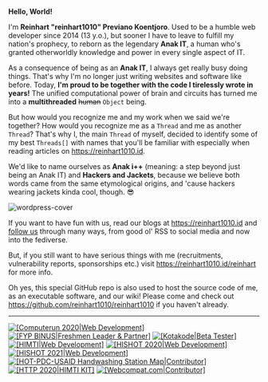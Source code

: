 <!--
**reinhart1010/reinhart1010** is a ✨ _special_ ✨ repository because its `README.md` (this file) appears on your GitHub profile.

Here are some ideas to get you started:

- 🔭 I’m currently working on ...
- 🌱 I’m currently learning ...
- 👯 I’m looking to collaborate on ...
- 🤔 I’m looking for help with ...
- 💬 Ask me about ...
- 📫 How to reach me: ...
- 😄 Pronouns: ...
- ⚡ Fun fact: ...
-->

**Hello, World!**

I'm **Reinhart "reinhart1010" Previano Koentjoro**. Used to be a humble web developer since 2014 (13 y.o.), but sooner I have to leave to fulfill my nation's prophecy, to reborn as the legendary **Anak IT**, a human who's granted otherworldly knowledge and power in every single aspect of IT.

As a consequence of being as an **Anak IT**, I always get really busy doing things. That's why I'm no longer just writing websites and software like before. Today, **I'm proud to be together with the code I tirelessly wrote in years!** The unified computational power of brain and circuits has turned me into a **multithreaded** ~~human~~ `Object` being.

But how would you recognize me and my work when we said we're together? How would you recognize me as a `Thread` and me as another `Thread`? That's why I, the main `Thread` of myself, decided to identify some of my best `Threads[]` with names that you'll be familiar with especially when reading articles on https://reinhart1010.id.

We'd like to name ourselves as **Anak i++** (meaning: a step beyond just being an Anak IT) and **Hackers and Jackets**, because we believe both words came from the same etymological origins, and 'cause hackers wearing jackets kinda cool, though. 😎

![wordpress-cover](https://user-images.githubusercontent.com/17312341/131259416-131737f5-bb2b-42dd-a06b-78c047104d21.png)

If you want to have fun with us, read our blogs at https://reinhart1010.id and [follow us](https://reinhart1010.id/contact) through many ways, from good ol' RSS to social media and now into the fediverse.

But, if you still want to have serious things with me (recruitments, vulnerability reports, sponsorships etc.) visit https://reinhart1010.id/reinhart for more info.

Oh yes, this special GitHub repo is also used to host the source code of me, as an executable software, and our wiki! Please come and check out https://github.com/reinhart1010/reinhart1010 if you haven't already.

---

[![[Computerun 2020|Web Development]](https://img.shields.io/badge/Computerun%202020-Web%20Development-%23239bf5)](https://computerun.id)
[![[FYP BINUS|Freshmen Leader & Partner]](https://img.shields.io/badge/FYP%20BINUS-Freshmen%20Leader%20%26%20Partner-%235B0D72)](https://student.binus.ac.id/fyp/)
[![[Kotakode|Beta Tester]](https://img.shields.io/badge/Kotakode-Beta%20Tester-%2347b881)](https://kotakode.com/)
[![[HIMTI|Web Development]](https://img.shields.io/badge/HIMTI-Web%20Development-%234159a7)](http://himti.or.id/)
[![[HISHOT 2020|Web Development]](https://img.shields.io/badge/HISHOT%202020-Web%20Development-%23d41e48)](http://hishot.himti.or.id/)
[![[HISHOT 2021|Web Development]](https://img.shields.io/badge/HISHOT%202021-Web%20Development-%2300234c)](http://hishot.himti.or.id/)
[![[HOT-PDC-USAID Handwashing Station Map|Contributor]](https://img.shields.io/badge/HOT--PDC--USAID%20Handwashing%20Station%20Map-Contributor-%23d73f3e)](https://handwashing-station.ushahidi.io)
[![[HTTP 2020|HIMTI KIT]](https://img.shields.io/badge/HTTP%202020-HIMTI%20KIT-blue)](http://http.himti.or.id/)
[![[Webcompat.com|Contributor]](https://img.shields.io/badge/Webcompat.com-Contributor-%23ffc900)](https://webcompat.com)
